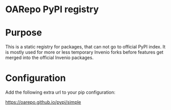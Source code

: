 # OARepo PyPI registry

# Purpose

This is a static registry for packages, that can not go to official PyPI index. It is mostly used for more or less temporary Invenio forks
before features get merged into the official Invenio packages.

# Configuration

Add the following extra url to your pip configuration:

https://oarepo.github.io/pypi/simple

